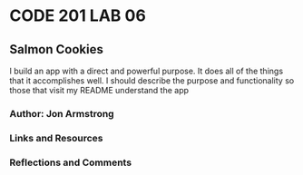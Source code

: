 # CODE 201 LAB 06
## Salmon Cookies

I build an app with a direct and powerful purpose. It does all of the things that it accomplishes well. I should describe the purpose and functionality so those that visit my README understand the app

### Author: Jon Armstrong

### Links and Resources


### Reflections and Comments

<!-- Consider including the answers to your daily journal and submission questions here
This is also a good place to reflect on the tools and resources used and learned -->